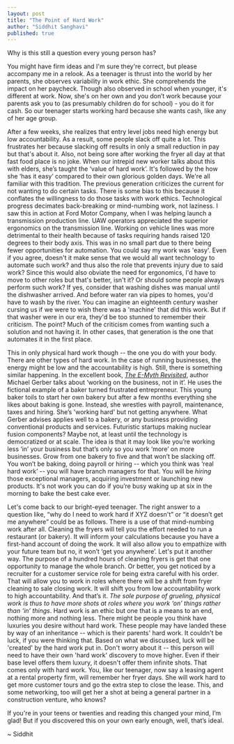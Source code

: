 ```yaml
---
layout: post
title: "The Point of Hard Work"
author: "Siddhit Sanghavi"
published: true
---
```

Why is this still a question every young person has?

You might have firm ideas and I'm sure they're correct, but please accompany me in a relook. As a teenager is thrust into the world by her parents, she observes variability in work ethic. She comprehends the impact on her paycheck. Though also observed in school when  younger, it's different at work. Now, she's on her own and you don’t work because your parents ask you to (as presumably children do for school) - you do it for cash. So our teenager starts working hard because she wants cash, like any of her age group.

After a few weeks, she realizes that entry level jobs need high energy but low accountability. As a result, some people slack off quite a lot. This frustrates her because slacking off results in only a small reduction in pay but that's about it. Also, not being sore after working the fryer all day at that fast food place is no joke. When our intrepid new worker talks about this with elders, she’s taught the ‘value of hard work’. It's followed by the how she ‘has it easy’ compared to their own glorious golden days. We're all familiar with this tradition. The previous generation criticizes the current for not wanting to do certain tasks. There is some bias to this because it conflates the willingness to do those tasks with work ethics. Technological progress decimates back-breaking or mind-numbing work, not laziness. I saw this in action at Ford Motor Company, when I was helping launch a transmission production line. UAW operators appreciated the superior ergonomics on the transmission line. Working on vehicle lines was more detrimental to their health because of tasks requiring hands raised 120 degrees to their body axis. This was in no small part due to there being fewer opportunities for automation. You could say my work was 'easy'.  Even if you agree, doesn't it make sense that we would all want technology to automate such work?  and thus also the role that prevents injury due to said work? Since this would also obviate the need for ergonomics, I'd have to move to other roles but that's better, isn't it?  Or should some people always perform such work?  If yes, consider that washing dishes was manual until the dishwasher arrived. And before water ran via pipes to homes, you'd have to wash by the river. You can imagine an eighteenth century washer cursing us if we were to wish there was a 'machine' that did this work. But if that washer were in our era, they'd be too stunned to remember their criticism. The point? Much of the criticism comes from wanting such a solution and not having it. In other cases, that generation is the one that automates it in the first place.


This in only physical hard work though -- the one you do with your body. There are other types of hard work. In the case of running businesses, the energy might be low and the accountability is high. Still, there is something similar happening. In the excellent book, *[The E-Myth Revisited](https://www.amazon.com/dp/B000RO9VJK/ref=dp-kindle-redirect?_encoding=UTF8&btkr=1)*, author Michael Gerber talks about ‘working on the business, not in it’. He uses the fictional example of a baker turned frustrated entrepreneur. This young baker toils to start her own bakery but after a few months everything she likes about baking is gone. Instead, she wrestles with payroll, maintenance, taxes and hiring. She’s 'working hard' but not getting anywhere. What Gerber advises applies well to a bakery, or any business providing conventional products and services. Futuristic startups making nuclear fusion components? Maybe not, at least until the technology is democratized or at scale. The idea is that it may look like you’re working less ‘in’ your business but that’s only so you work ‘more’ on more businesses. Grow from one bakery to five and that won’t be slacking off. You won’t be baking, doing payroll or hiring -- which you think was ‘real hard work’ -- you will have branch managers for that. You will be *hiring* those exceptional managers, acquiring investment or launching new products. It's not work you can do if you’re busy waking up at six in the morning to bake the best cake ever.

Let's come back to our bright-eyed teenager. The right answer to a question like, “why do I need to work hard if XYZ doesn't” or “it doesn’t get me anywhere” could be as follows. There is a use of that mind-numbing work after all. Cleaning the fryers will tell you the effort needed to run a restaurant (or bakery). It will inform your calculations because you have a first-hand account of doing the work. It will also allow you to empathize with your future team but no, it won’t ‘get you anywhere’. Let's put it another way. The purpose of a hundred hours of cleaning fryers is get that one opportunity to manage the whole branch. Or better, you get noticed by a recruiter for a customer service role for being extra careful with his order. That will allow you to work in roles where there will be a shift from fryer cleaning to sale closing work. It will shift you from low accountability work to high accountability. And that’s it. *The sole purpose of grueling, physical work is thus to have more shots at roles where you work ‘on’ things rather than ‘in’ things*. Hard work is an ethic but one that is a means to an end, nothing more and nothing less. There might be people you think have luxuries you desire without hard work. These people may have landed these by way of an inheritance -- which is their parents' hard work. It couldn't be luck, if you were thinking that. Based on what we discussed, luck will be 'created' by the hard work put in. Don't worry about it -- this person will need to have their own 'hard work' discovery to move higher.  Even if their base level offers them luxury, it doesn't offer them infinite shots. That comes only with hard work. You, like our teenager, now say a leasing agent at a rental property firm, will remember her fryer days. She will work hard  to get more customer tours and go the extra step to close the lease. This, and some networking, too will get her a shot at being a general partner in a construction venture, who knows?

If you're in your teens or twenties and reading this changed your mind, I’m glad! But if you discovered this on your own early enough, well, that’s ideal.

~ Siddhit